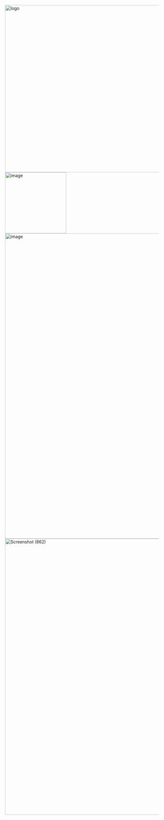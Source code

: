 <img width="1377" height="548" alt="logo" src="https://github.com/user-attachments/assets/4e7c2563-bccc-4c05-b485-bf81039c3684" />

<img width="200" height="200" alt="image" src="https://github.com/user-attachments/assets/bbc81bfe-ccbb-4e3e-bae3-1e9a89b1a5d7" />


<img width="1000" height="1000" alt="image" src="https://github.com/user-attachments/assets/0ae501a5-1094-4116-91ac-a949fbfdad0c" />


<img width="1920" height="905" alt="Screenshot (862)" src="https://github.com/user-attachments/assets/5bb27f25-4e8e-4412-95d7-f9ae1b084be5" />
